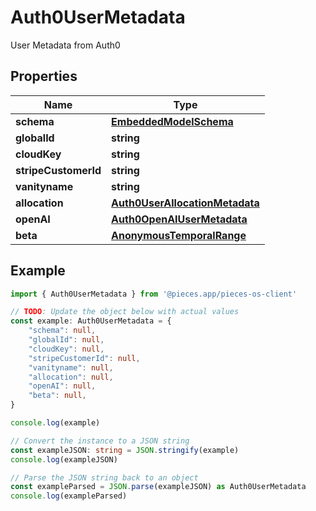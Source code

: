 
# Auth0UserMetadata

User Metadata from Auth0

## Properties

Name | Type
------------ | -------------
**schema** | [**EmbeddedModelSchema**](EmbeddedModelSchema)
**globalId** | **string**
**cloudKey** | **string**
**stripeCustomerId** | **string**
**vanityname** | **string**
**allocation** | [**Auth0UserAllocationMetadata**](Auth0UserAllocationMetadata)
**openAI** | [**Auth0OpenAIUserMetadata**](Auth0OpenAIUserMetadata)
**beta** | [**AnonymousTemporalRange**](AnonymousTemporalRange)

## Example

```typescript
import { Auth0UserMetadata } from '@pieces.app/pieces-os-client'

// TODO: Update the object below with actual values
const example: Auth0UserMetadata = {
    "schema": null,
    "globalId": null,
    "cloudKey": null,
    "stripeCustomerId": null,
    "vanityname": null,
    "allocation": null,
    "openAI": null,
    "beta": null,
}

console.log(example)

// Convert the instance to a JSON string
const exampleJSON: string = JSON.stringify(example)
console.log(exampleJSON)

// Parse the JSON string back to an object
const exampleParsed = JSON.parse(exampleJSON) as Auth0UserMetadata
console.log(exampleParsed)
```


